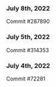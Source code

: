 ### July 8th, 2022

Commit #287890

### July 5th, 2022

Commit #314353


### July 4th, 2022

Commit #72281
